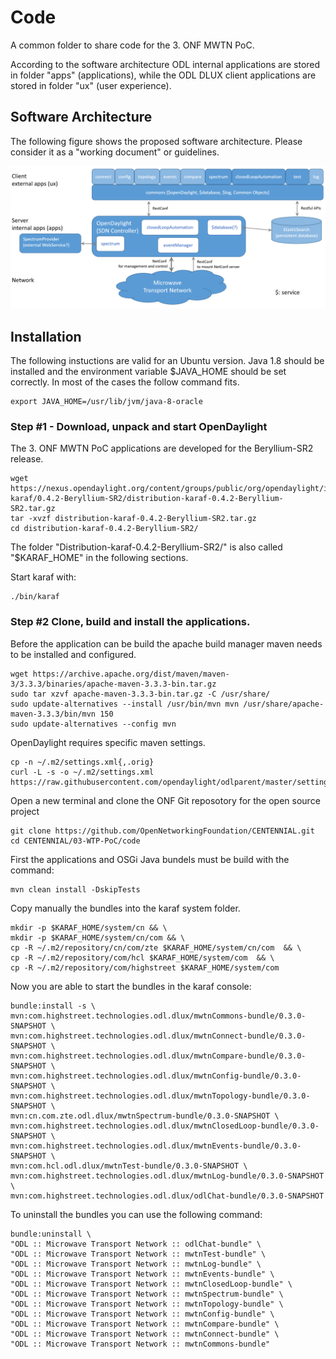 # Code
A common folder to share code for the 3. ONF MWTN PoC.

According to the software architecture ODL internal applications are stored in folder "apps" (applications), while the ODL DLUX client applications are stored in folder "ux" (user experience).

## Software Architecture
The following figure shows the proposed software architecture. 
Please consider it as a "working document" or guidelines.

![Software architecture](software_architecture.png?raw=true "Software architecture")

## Installation

The following instuctions are valid for an Ubuntu version.
Java 1.8 should be installed and the environment variable $JAVA_HOME should be set correctly.
In most of the cases the follow command fits.

```
export JAVA_HOME=/usr/lib/jvm/java-8-oracle
```

### Step #1 - Download, unpack and start OpenDaylight

The 3. ONF MWTN PoC applications are developed for the Beryllium-SR2 release.

```
wget https://nexus.opendaylight.org/content/groups/public/org/opendaylight/integration/distribution-karaf/0.4.2-Beryllium-SR2/distribution-karaf-0.4.2-Beryllium-SR2.tar.gz
tar -xvzf distribution-karaf-0.4.2-Beryllium-SR2.tar.gz
cd distribution-karaf-0.4.2-Beryllium-SR2/
```
The folder "Distribution-karaf-0.4.2-Beryllium-SR2/" is also called "$KARAF_HOME" in the following sections.

Start karaf with:

```
./bin/karaf
```

### Step #2 Clone, build and install the applications.
Before the application can be build the apache build manager maven needs to be installed and configured.

```
wget https://archive.apache.org/dist/maven/maven-3/3.3.3/binaries/apache-maven-3.3.3-bin.tar.gz
sudo tar xzvf apache-maven-3.3.3-bin.tar.gz -C /usr/share/
sudo update-alternatives --install /usr/bin/mvn mvn /usr/share/apache-maven-3.3.3/bin/mvn 150
sudo update-alternatives --config mvn
```
OpenDaylight requires specific maven settings.

```
cp -n ~/.m2/settings.xml{,.orig}
curl -L -s -o ~/.m2/settings.xml https://raw.githubusercontent.com/opendaylight/odlparent/master/settings.xml
```

Open a new terminal and clone the ONF Git reposotory for the open source project 

```
git clone https://github.com/OpenNetworkingFoundation/CENTENNIAL.git
cd CENTENNIAL/03-WTP-PoC/code
```



First the applications and OSGi Java bundels must be build with the command:
```
mvn clean install -DskipTests
```
Copy manually the bundles into the karaf system folder.
```
mkdir -p $KARAF_HOME/system/cn && \
mkdir -p $KARAF_HOME/system/cn/com && \
cp -R ~/.m2/repository/cn/com/zte $KARAF_HOME/system/cn/com  && \
cp -R ~/.m2/repository/com/hcl $KARAF_HOME/system/com  && \
cp -R ~/.m2/repository/com/highstreet $KARAF_HOME/system/com
```

Now you are able to start the bundles in the karaf console:
```
bundle:install -s \
mvn:com.highstreet.technologies.odl.dlux/mwtnCommons-bundle/0.3.0-SNAPSHOT \
mvn:com.highstreet.technologies.odl.dlux/mwtnConnect-bundle/0.3.0-SNAPSHOT \
mvn:com.highstreet.technologies.odl.dlux/mwtnCompare-bundle/0.3.0-SNAPSHOT \
mvn:com.highstreet.technologies.odl.dlux/mwtnConfig-bundle/0.3.0-SNAPSHOT \
mvn:com.highstreet.technologies.odl.dlux/mwtnTopology-bundle/0.3.0-SNAPSHOT \
mvn:cn.com.zte.odl.dlux/mwtnSpectrum-bundle/0.3.0-SNAPSHOT \
mvn:com.highstreet.technologies.odl.dlux/mwtnClosedLoop-bundle/0.3.0-SNAPSHOT \
mvn:com.highstreet.technologies.odl.dlux/mwtnEvents-bundle/0.3.0-SNAPSHOT \
mvn:com.hcl.odl.dlux/mwtnTest-bundle/0.3.0-SNAPSHOT \
mvn:com.highstreet.technologies.odl.dlux/mwtnLog-bundle/0.3.0-SNAPSHOT \
mvn:com.highstreet.technologies.odl.dlux/odlChat-bundle/0.3.0-SNAPSHOT
```

To uninstall the bundles you can use the following command:
```
bundle:uninstall \
"ODL :: Microwave Transport Network :: odlChat-bundle" \
"ODL :: Microwave Transport Network :: mwtnTest-bundle" \
"ODL :: Microwave Transport Network :: mwtnLog-bundle" \
"ODL :: Microwave Transport Network :: mwtnEvents-bundle" \
"ODL :: Microwave Transport Network :: mwtnClosedLoop-bundle" \
"ODL :: Microwave Transport Network :: mwtnSpectrum-bundle" \
"ODL :: Microwave Transport Network :: mwtnTopology-bundle" \
"ODL :: Microwave Transport Network :: mwtnConfig-bundle" \
"ODL :: Microwave Transport Network :: mwtnCompare-bundle" \
"ODL :: Microwave Transport Network :: mwtnConnect-bundle" \
"ODL :: Microwave Transport Network :: mwtnCommons-bundle"
```
